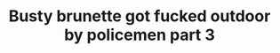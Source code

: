 ---
layout: post
title: Busty brunette got fucked outdoor by policemen part 3
duration: '07:00'
view: 160
rate: 2
video: 'http://fantasti.cc/embed/1284195/'
category: 
 - black
tags: 
 - big-black-cock
priority: 0.9
changefreq: daily
---